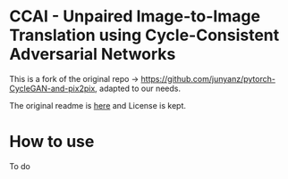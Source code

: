 # CCAI - Unpaired Image-to-Image Translation using Cycle-Consistent Adversarial Networks

This is a fork of the original repo -> https://github.com/junyanz/pytorch-CycleGAN-and-pix2pix, adapted to our needs.

The original readme is [here](Original_README.md) and License is kept.

# How to use

To do